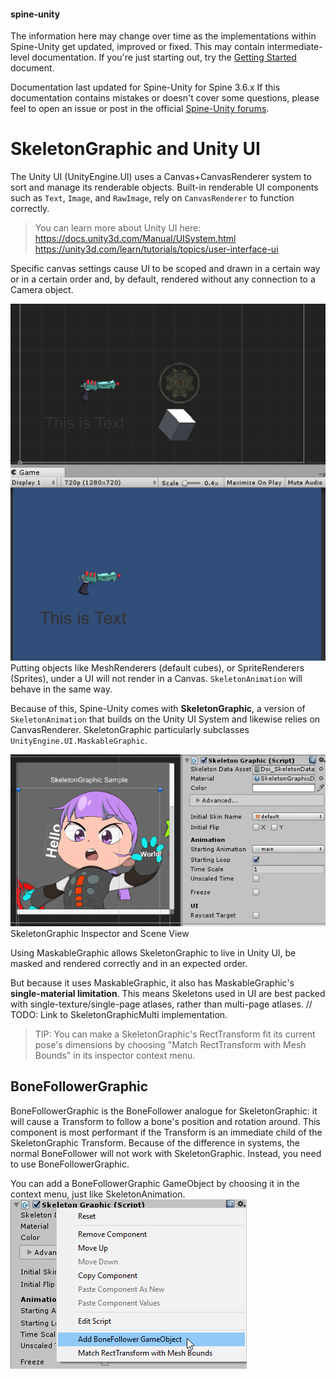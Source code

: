 #### spine-unity
The information here may change over time as the implementations within Spine-Unity get updated, improved or fixed.
This may contain intermediate-level documentation. If you're just starting out, try the [Getting Started](/Getting-Started.md) document.

Documentation last updated for Spine-Unity for Spine 3.6.x
If this documentation contains mistakes or doesn't cover some questions, please feel to open an issue or post in the official [Spine-Unity forums](http://esotericsoftware.com/forum/viewforum.php?f=3). 

# SkeletonGraphic and Unity UI

The Unity UI (UnityEngine.UI) uses a Canvas+CanvasRenderer system to sort and manage its renderable objects. Built-in renderable UI components such as `Text`, `Image`, and `RawImage`, rely on `CanvasRenderer` to function correctly.

> You can learn more about Unity UI here:
> https://docs.unity3d.com/Manual/UISystem.html
> https://unity3d.com/learn/tutorials/topics/user-interface-ui

Specific canvas settings cause UI to be scoped and drawn in a certain way or in a certain order and, by default, rendered without any connection to a Camera object.

![](/img/spine-runtimes-guide/spine-unity/skeletongraphic-unity-ui-specific.png)
Putting objects like MeshRenderers (default cubes), or SpriteRenderers (Sprites), under a UI will not render in a Canvas. `SkeletonAnimation` will behave in the same way.

Because of this, Spine-Unity comes with **SkeletonGraphic**, a version of `SkeletonAnimation` that builds on the Unity UI System and likewise relies on CanvasRenderer. SkeletonGraphic particularly subclasses `UnityEngine.UI.MaskableGraphic`.

![](/img/spine-runtimes-guide/spine-unity/skeletongraphic-inspector.png)
SkeletonGraphic Inspector and Scene View

Using MaskableGraphic allows SkeletonGraphic to live in Unity UI, be masked and rendered correctly and in an expected order.

But because it uses MaskableGraphic, it also has MaskableGraphic's **single-material limitation**.
This means Skeletons used in UI are best packed with single-texture/single-page atlases, rather than multi-page atlases.
// TODO: Link to SkeletonGraphicMulti implementation.

> TIP: You can make a SkeletonGraphic's RectTransform fit its current pose's dimensions by choosing "Match RectTransform with Mesh Bounds" in its inspector context menu.


## BoneFollowerGraphic
BoneFollowerGraphic is the BoneFollower analogue for SkeletonGraphic: it will cause a Transform to follow a bone's position and rotation around. This component is most performant if the Transform is an immediate child of the SkeletonGraphic Transform.
Because of the difference in systems, the normal BoneFollower will not work with SkeletonGraphic. Instead, you need to use BoneFollowerGraphic.

You can add a BoneFollowerGraphic GameObject by choosing it in the context menu, just like SkeletonAnimation.
![](/img/spine-runtimes-guide/spine-unity/skeletongraphic-bonefollower.png)